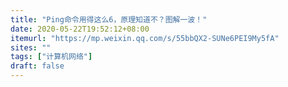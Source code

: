 ```yaml
---
title: "Ping命令用得这么6，原理知道不？图解一波！"
date: 2020-05-22T19:52:12+08:00
itemurl: "https://mp.weixin.qq.com/s/55bbQX2-SUNe6PEI9My5fA"
sites: ""
tags: ["计算机网络"]
draft: false
---
```


